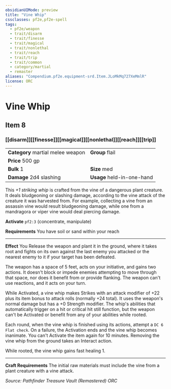 ```yaml
---
obsidianUIMode: preview
title: "Vine Whip"
cssclasses: pf2e,pf2e-spell
tags:
  - pf2e/weapon
  - trait/disarm
  - trait/finesse
  - trait/magical
  - trait/nonlethal
  - trait/reach
  - trait/trip
  - trait/common
  - category/martial
  - remaster
aliases: "Compendium.pf2e.equipment-srd.Item.JLoMkMq727XeMmlR"
license: ORC
---
```

# Vine Whip
## Item 8
### [[disarm]][[finesse]][[magical]][[nonlethal]][[reach]][[trip]]

|  |  |
| -- | -- |
| **Category** martial melee weapon | **Group** flail |
| **Price** 500 gp |  |
| **Bulk** 1 | **Size** med |
| **Damage** 2d4 slashing  | **Usage** held-in-one-hand |



This _+1 striking whip_ is crafted from the vine of a dangerous plant creature. It deals bludgeoning or slashing damage, according to the vine attack of the creature it was harvested from. For example, collecting a vine from an assassin vine would result bludgeoning damage, while one from a mandragora or viper vine would deal piercing damage.

**Activate** `pf2:3` (concentrate, manipulate)

**Requirements** You have soil or sand within your reach

* * *

**Effect** You Release the weapon and plant it in the ground, where it takes root and fights on its own against the last enemy you attacked or the nearest enemy to it if your target has been defeated.

The weapon has a space of 5 feet, acts on your initiative, and gains two actions. It doesn't block or impede enemies attempting to move through that space, nor does it benefit from or provide flanking. The weapon can't use reactions, and it acts on your turn.

While Activated, a vine whip makes Strikes with an attack modifier of +22 plus its item bonus to attack rolls (normally +24 total). It uses the weapon's normal damage but has a +0 Strength modifier. The whip's abilities that automatically trigger on a hit or critical hit still function, but the weapon can't be Activated or benefit from any of your abilities while rooted.

Each round, when the vine whip is finished using its actions, attempt a `DC 6 Flat check`. On a failure, the Activation ends and the vine whip becomes inanimate. You can't Activate the item again for 10 minutes. Removing the vine whip from the ground takes an Interact action.

While rooted, the vine whip gains fast healing 1.

* * *

**Craft Requirements** The initial raw materials must include the vine from a plant creature with a vine attack.

*Source: Pathfinder Treasure Vault (Remastered)*
*ORC*